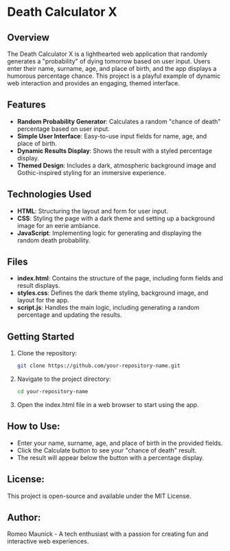 # Death Calculator X

## Overview
The Death Calculator X is a lighthearted web application that randomly generates a "probability" of dying tomorrow based on user input. Users enter their name, surname, age, and place of birth, and the app displays a humorous percentage chance. This project is a playful example of dynamic web interaction and provides an engaging, themed interface.

## Features
- **Random Probability Generator**: Calculates a random "chance of death" percentage based on user input.
- **Simple User Interface**: Easy-to-use input fields for name, age, and place of birth.
- **Dynamic Results Display**: Shows the result with a styled percentage display.
- **Themed Design**: Includes a dark, atmospheric background image and Gothic-inspired styling for an immersive experience.

## Technologies Used
- **HTML**: Structuring the layout and form for user input.
- **CSS**: Styling the page with a dark theme and setting up a background image for an eerie ambiance.
- **JavaScript**: Implementing logic for generating and displaying the random death probability.

## Files
- **index.html**: Contains the structure of the page, including form fields and result displays.
- **styles.css**: Defines the dark theme styling, background image, and layout for the app.
- **script.js**: Handles the main logic, including generating a random percentage and updating the results.

## Getting Started
1. Clone the repository:
   ```bash
   git clone https://github.com/your-repository-name.git
2. Navigate to the project directory:
   ```bash
   cd your-repository-name
3. Open the index.html file in a web browser to start using the app.

## How to Use:
- Enter your name, surname, age, and place of birth in the provided fields.
- Click the Calculate button to see your "chance of death" result.
- The result will appear below the button with a percentage display.

## License:
This project is open-source and available under the MIT License.

## Author:
Romeo Maunick - A tech enthusiast with a passion for creating fun and interactive web experiences.

















